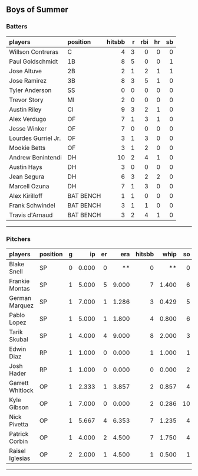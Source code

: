 ## Boys of Summer

### Batters

 
|players             |position  | hitsbb|  r| rbi| hr| sb| 
|:-------------------|:---------|------:|--:|---:|--:|--:| 
|Willson Contreras   |C         |      4|  3|   0|  0|  0| 
|Paul Goldschmidt    |1B        |      8|  5|   0|  0|  1| 
|Jose Altuve         |2B        |      2|  1|   2|  1|  1| 
|Jose Ramirez        |3B        |      8|  3|   5|  1|  0| 
|Tyler Anderson      |SS        |      0|  0|   0|  0|  0| 
|Trevor Story        |MI        |      2|  0|   0|  0|  0| 
|Austin Riley        |CI        |      9|  3|   2|  1|  0| 
|Alex Verdugo        |OF        |      7|  1|   3|  1|  0| 
|Jesse Winker        |OF        |      7|  0|   0|  0|  0| 
|Lourdes Gurriel Jr. |OF        |      3|  1|   3|  0|  0| 
|Mookie Betts        |OF        |      3|  1|   2|  0|  0| 
|Andrew Benintendi   |DH        |     10|  2|   4|  1|  0| 
|Austin Hays         |DH        |      3|  0|   0|  0|  0| 
|Jean Segura         |DH        |      6|  3|   2|  2|  0| 
|Marcell Ozuna       |DH        |      7|  1|   3|  0|  0| 
|Alex Kirilloff      |BAT BENCH |      1|  1|   0|  0|  0| 
|Frank Schwindel     |BAT BENCH |      3|  1|   1|  0|  0| 
|Travis d'Arnaud     |BAT BENCH |      3|  2|   4|  1|  0| 


* * *

### Pitchers

 
|players          |position |  g|    ip| er|   era| hitsbb|  whip| so|  w| sv| 
|:----------------|:--------|--:|-----:|--:|-----:|------:|-----:|--:|--:|--:| 
|Blake Snell      |SP       |  0| 0.000|  0|    **|      0|    **|  0|  0|  0| 
|Frankie Montas   |SP       |  1| 5.000|  5| 9.000|      7| 1.400|  6|  0|  0| 
|German Marquez   |SP       |  1| 7.000|  1| 1.286|      3| 0.429|  5|  0|  0| 
|Pablo Lopez      |SP       |  1| 5.000|  1| 1.800|      4| 0.800|  6|  0|  0| 
|Tarik Skubal     |SP       |  1| 4.000|  4| 9.000|      8| 2.000|  3|  0|  0| 
|Edwin Diaz       |RP       |  1| 1.000|  0| 0.000|      1| 1.000|  1|  0|  0| 
|Josh Hader       |RP       |  1| 1.000|  0| 0.000|      0| 0.000|  2|  0|  1| 
|Garrett Whitlock |OP       |  1| 2.333|  1| 3.857|      2| 0.857|  4|  0|  0| 
|Kyle Gibson      |OP       |  1| 7.000|  0| 0.000|      2| 0.286| 10|  1|  0| 
|Nick Pivetta     |OP       |  1| 5.667|  4| 6.353|      7| 1.235|  4|  0|  0| 
|Patrick Corbin   |OP       |  1| 4.000|  2| 4.500|      7| 1.750|  4|  0|  0| 
|Raisel Iglesias  |OP       |  2| 2.000|  1| 4.500|      1| 0.500|  1|  0|  1| 


* * *


